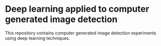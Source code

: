 # Deep learning applied to computer generated image detection

This repository contains computer generated image detection experiments using deep learning techniques.
